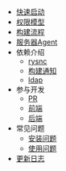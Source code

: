 
* [快速启动](start/index.md)
* [权限模型](permission/index.md)
* [构建流程](deploy/index.md)
* [服务器Agent](server/index.md)
* 依赖介绍
  * [rysnc](dependency/rsync.md)
  * [构建通知](dependency/notice.md)
  * [ldap](dependency/ldap.md)
* 参与开发
  * [PR](develop/pr.md)
  * [前端](develop/frontend.md)
  * [后端](develop/backend.md)
* 常见问题
  * [安装问题](question/install.md)
  * [使用问题](question/use.md)
* [更新日志](changelog/index.md)